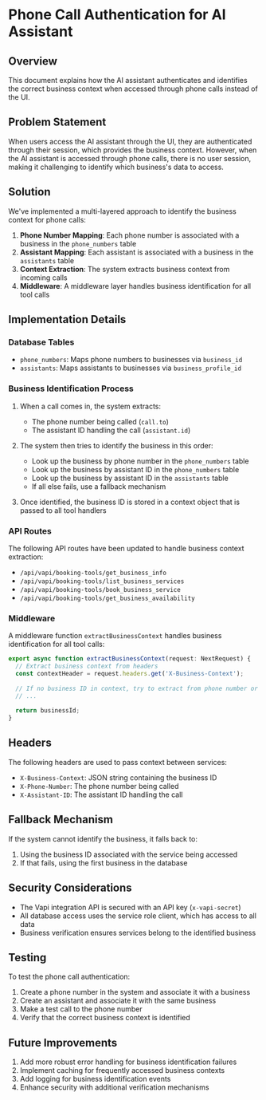 # Phone Call Authentication for AI Assistant

## Overview

This document explains how the AI assistant authenticates and identifies the correct business context when accessed through phone calls instead of the UI.

## Problem Statement

When users access the AI assistant through the UI, they are authenticated through their session, which provides the business context. However, when the AI assistant is accessed through phone calls, there is no user session, making it challenging to identify which business's data to access.

## Solution

We've implemented a multi-layered approach to identify the business context for phone calls:

1. **Phone Number Mapping**: Each phone number is associated with a business in the `phone_numbers` table
2. **Assistant Mapping**: Each assistant is associated with a business in the `assistants` table
3. **Context Extraction**: The system extracts business context from incoming calls
4. **Middleware**: A middleware layer handles business identification for all tool calls

## Implementation Details

### Database Tables

- `phone_numbers`: Maps phone numbers to businesses via `business_id`
- `assistants`: Maps assistants to businesses via `business_profile_id`

### Business Identification Process

1. When a call comes in, the system extracts:
   - The phone number being called (`call.to`)
   - The assistant ID handling the call (`assistant.id`)

2. The system then tries to identify the business in this order:
   - Look up the business by phone number in the `phone_numbers` table
   - Look up the business by assistant ID in the `phone_numbers` table
   - Look up the business by assistant ID in the `assistants` table
   - If all else fails, use a fallback mechanism

3. Once identified, the business ID is stored in a context object that is passed to all tool handlers

### API Routes

The following API routes have been updated to handle business context extraction:

- `/api/vapi/booking-tools/get_business_info`
- `/api/vapi/booking-tools/list_business_services`
- `/api/vapi/booking-tools/book_business_service`
- `/api/vapi/booking-tools/get_business_availability`

### Middleware

A middleware function `extractBusinessContext` handles business identification for all tool calls:

```typescript
export async function extractBusinessContext(request: NextRequest) {
  // Extract business context from headers
  const contextHeader = request.headers.get('X-Business-Context');
  
  // If no business ID in context, try to extract from phone number or assistant ID
  // ...
  
  return businessId;
}
```

## Headers

The following headers are used to pass context between services:

- `X-Business-Context`: JSON string containing the business ID
- `X-Phone-Number`: The phone number being called
- `X-Assistant-ID`: The assistant ID handling the call

## Fallback Mechanism

If the system cannot identify the business, it falls back to:

1. Using the business ID associated with the service being accessed
2. If that fails, using the first business in the database

## Security Considerations

- The Vapi integration API is secured with an API key (`x-vapi-secret`)
- All database access uses the service role client, which has access to all data
- Business verification ensures services belong to the identified business

## Testing

To test the phone call authentication:

1. Create a phone number in the system and associate it with a business
2. Create an assistant and associate it with the same business
3. Make a test call to the phone number
4. Verify that the correct business context is identified

## Future Improvements

1. Add more robust error handling for business identification failures
2. Implement caching for frequently accessed business contexts
3. Add logging for business identification events
4. Enhance security with additional verification mechanisms 